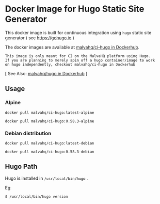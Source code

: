 # Docker Image for Hugo Static Site Generator

This docker image is built for continuous integration using `hugo` static site generator ( see https://gohugo.io )

The docker images are available at [malvahq/ci-hugo in Dockerhub](https://hub.docker.com/r/malvahq/ci-hugo).

```
This image is only meant for CI on the MalvaHQ platform using Hugo.
If you are planning to merely spin off a hugo container/image to work on hugo independently, checkout malvahq/ci-hugo in Dockerhub
```
[ See Also: [malvahq/hugo in Dockerhub](https://hub.docker.com/r/malvahq/hugo) ]

## Usage

### Alpine

```
docker pull malvahq/ci-hugo:latest-alpine
```

```
docker pull malvahq/ci-hugo:0.58.3-alpine
```

### Debian distribution

```
docker pull malvahq/ci-hugo:latest-debian
```

```
docker pull malvahq/ci-hugo:0.58.3-debian
```

## Hugo Path

Hugo is installed in `/usr/local/bin/hugo` .

Eg:

```
$ /usr/local/bin/hugo version
```
